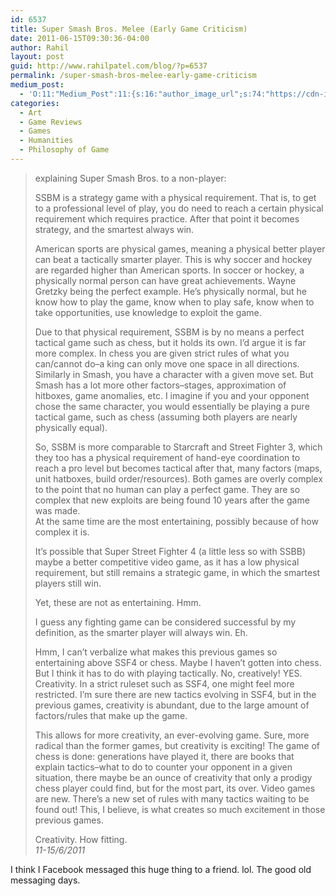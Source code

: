 ```yaml
---
id: 6537
title: Super Smash Bros. Melee (Early Game Criticism)
date: 2011-06-15T09:30:36-04:00
author: Rahil
layout: post
guid: http://www.rahilpatel.com/blog/?p=6537
permalink: /super-smash-bros-melee-early-game-criticism
medium_post:
  - 'O:11:"Medium_Post":11:{s:16:"author_image_url";s:74:"https://cdn-images-1.medium.com/fit/c/200/200/1*dmbNkD5D-u45r44go_cf0g.png";s:10:"author_url";s:28:"https://medium.com/@rahil627";s:11:"byline_name";N;s:12:"byline_email";N;s:10:"cross_link";s:2:"no";s:2:"id";s:12:"a0a389d5fc40";s:21:"follower_notification";s:3:"yes";s:7:"license";s:19:"all-rights-reserved";s:14:"publication_id";s:2:"-1";s:6:"status";s:6:"public";s:3:"url";s:85:"https://medium.com/@rahil627/super-smash-bros-melee-early-game-criticism-a0a389d5fc40";}'
categories:
  - Art
  - Game Reviews
  - Games
  - Humanities
  - Philosophy of Game
---
```

> explaining Super Smash Bros. to a non-player:
> 
> SSBM is a strategy game with a physical requirement. That is, to get to a professional level of play, you do need to reach a certain physical requirement which requires practice. After that point it becomes strategy, and the smartest always win.
> 
> American sports are physical games, meaning a physical better player can beat a tactically smarter player. This is why soccer and hockey are regarded higher than American sports. In soccer or hockey, a physically normal person can have great achievements. Wayne Gretzky being the perfect example. He&#8217;s physically normal, but he know how to play the game, know when to play safe, know when to take opportunities, use knowledge to exploit the game.
> 
> Due to that physical requirement, SSBM is by no means a perfect tactical game such as chess, but it holds its own. I&#8217;d argue it is far more complex. In chess you are given strict rules of what you can/cannot do&#8211;a king can only move one space in all directions. Similarly in Smash, you have a character with a given move set. But Smash has a lot more other factors&#8211;stages, approximation of hitboxes, game anomalies, etc. I imagine if you and your opponent chose the same character, you would essentially be playing a pure tactical game, such as chess (assuming both players are nearly physically equal).
> 
> So, SSBM is more comparable to Starcraft and Street Fighter 3, which they too has a physical requirement of hand-eye coordination to reach a pro level but becomes tactical after that, many factors (maps, unit hatboxes, build order/resources). Both games are overly complex to the point that no human can play a perfect game. They are so complex that new exploits are being found 10 years after the game was made.  
> At the same time are the most entertaining, possibly because of how complex it is.
> 
> It&#8217;s possible that Super Street Fighter 4 (a little less so with SSBB) maybe a better competitive video game, as it has a low physical requirement, but still remains a strategic game, in which the smartest players still win.
> 
> Yet, these are not as entertaining. Hmm.
> 
> I guess any fighting game can be considered successful by my definition, as the smarter player will always win. Eh.
> 
> Hmm, I can&#8217;t verbalize what makes this previous games so entertaining above SSF4 or chess. Maybe I haven&#8217;t gotten into chess. But I think it has to do with playing tactically. No, creatively! YES. Creativity. In a strict ruleset such as SSF4, one might feel more restricted. I&#8217;m sure there are new tactics evolving in SSF4, but in the previous games, creativity is abundant, due to the large amount of factors/rules that make up the game.
> 
> This allows for more creativity, an ever-evolving game. Sure, more radical than the former games, but creativity is exciting! The game of chess is done: generations have played it, there are books that explain tactics&#8211;what to do to counter your opponent in a given situation, there maybe be an ounce of creativity that only a prodigy chess player could find, but for the most part, its over. Video games are new. There&#8217;s a new set of rules with many tactics waiting to be found out! This, I believe, is what creates so much excitement in those previous games.
> 
> Creativity. How fitting.  
> <cite>11-15/6/2011</cite>

I think I Facebook messaged this huge thing to a friend. lol. The good old messaging days.